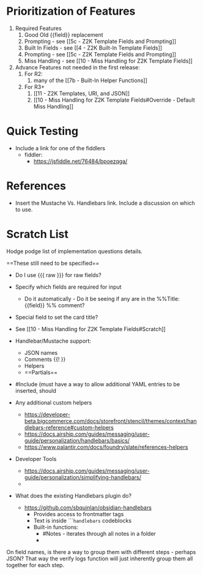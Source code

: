 
# Prioritization of Features
1. Required Features
	1. Good Old {{field}} replacement
	2. Prompting - see [[5c - Z2K Template Fields and Prompting]]
	3. Built In Fields - see [[4 - Z2K Built-In Template Fields]]
	4. Prompting - see [[5c - Z2K Template Fields and Prompting]]
	5. Miss Handling - see [[10 - Miss Handling for Z2K Template Fields]]
2. Advance Features not needed in the first release:
	1. For R2:
		1. many of the [[7b - Built-In Helper Functions]]
	2. For R3+
		1. [[11 - Z2K Templates, URI, and JSON]]
		2. [[10 - Miss Handling for Z2K Template Fields#Override - Default Miss Handling]]

# Quick Testing
- Include a link for one of the fiddlers
	- fiddler:
		- https://jsfiddle.net/76484/bpoezqga/

# References
- Insert the Mustache Vs. Handlebars link. Include a discussion on which to use.

# Scratch List
Hodge podge list of implementation questions details.

==These still need to be specified==
- Do I use {{{ raw }}} for raw fields?
- Specify which fields are required for input 
	- Do it automatically - Do it be seeing if any are in the %%Title: {{field}} %% comment?
- Special field to set the card title?
- See [[10 - Miss Handling for Z2K Template Fields#Scratch]]

- Handlebar/Mustache support:
	- JSON names
	- Comments {{! }}
	- Helpers
	- ==Partials==
- #Include (must have a way to allow additional YAML entries to be inserted, should
- Any additional custom helpers
	- https://developer-beta.bigcommerce.com/docs/storefront/stencil/themes/context/handlebars-reference#custom-helpers
	- https://docs.airship.com/guides/messaging/user-guide/personalization/handlebars/basics/
	- https://www.palantir.com/docs/foundry/slate/references-helpers
- Developer Tools
	- https://docs.airship.com/guides/messaging/user-guide/personalization/simplifying-handlebars/
	- 

- What does the existing Handlebars plugin do?
	- https://github.com/sbquinlan/obsidian-handlebars
		- Provides access to frontmatter tags
		- Text is inside \`\`\``handlebars` codeblocks
		- Built-in functions:
			- #Notes - iterates through all notes in a folder
			- 


On field names, is there a way to group them with different steps - perhaps JSON? That way the verify logs function will just inherently group them all together for each step.
